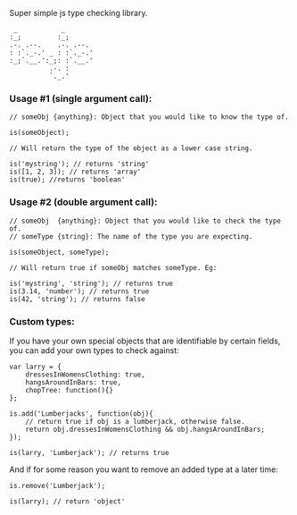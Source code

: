 Super simple js type checking library.

     _           _
    :_;         :_;
    .-. .--.    .-. .--.
    : :`._-.' _ : :`._-.'
    :_;`.__.':_;: :`.__.'
              .-. :
              `._.'

### Usage #1 (single argument call):

    // someObj {anything}: Object that you would like to know the type of.
    
    is(someObject);
    
    // Will return the type of the object as a lower case string.
    
    is('mystring'); // returns 'string'
    is([1, 2, 3]); // returns 'array'
    is(true); //returns 'boolean'

### Usage #2 (double argument call):

    // someObj  {anything}: Object that you would like to check the type of.
    // someType {string}: The name of the type you are expecting.
    
    is(someObject, someType);
    
    // Will return true if someObj matches someType. Eg:
    
    is('mystring', 'string'); // returns true
    is(3.14, 'number'); // returns true
    is(42, 'string'); // returns false

### Custom types:

If you have your own special objects that are identifiable by certain fields,
you can add your own types to check against:

    var larry = {
        dressesInWomensClothing: true,
        hangsAroundInBars: true,
        chopTree: function(){}
    };

    is.add('Lumberjacks', function(obj){
        // return true if obj is a lumberjack, otherwise false.
        return obj.dressesInWomensClothing && obj.hangsAroundInBars;
    });

    is(larry, 'Lumberjack'); // returns true

And if for some reason you want to remove an added type at a later time:

    is.remove('Lumberjack');

    is(larry); // return 'object'

